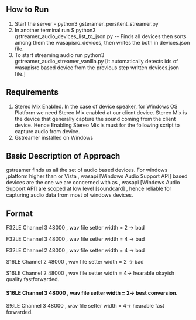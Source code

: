 ## How to Run
1. Start the server - python3 gsteramer_persitent_streamer.py 
2. In another terminal run $ python3 gstreamer_audio_devices_list_to_json.py -- Finds all devices then sorts among them the wasapisrc_devices, then writes the both in devices.json file.
3. To start streaming audio run python3 gstreamer_audio_streamer_vanilla.py [It automatically detects ids of wasapisrc based device from the previous step written devices.json file.]

## Requirements
1. Stereo Mix Enabled. In the case of device speaker, for Windows OS Platform we need Stereo Mix enabled at our client device. Stereo Mix is the device that generally capture the sound coming from the client device. Hence Enabling Stereo Mix is must for the following script to capture audio from device.
2. Gstreamer installed on Windows  

## Basic Description of Approach
 gstreamer finds us all the set of audio based devices. For windows ,platform higher than or Vista , wasapi [Windows Audio Support API] based devices are the one we are concerned with as , wasapi [Windows Audio Support API] are scoped at low level [soundcard] , hence reliable for capturing audio data from most of windows devices.

## Format 
F32LE Channel 3 48000 , wav file setter width = 2 ->  bad

F32LE Channel 3 48000 , wav file setter width = 4 -> bad

F32LE Channel 2 48000 , wav file setter width = 4 -> bad

S16LE Channel 2 48000 , wav file setter width = 2 -> bad

S16LE Channel 2 48000 , wav file setter width = 4-> hearable okayish quality fastforwarded.

#### S16LE Channel 3 48000 , wav file setter width = 2-> best conversion.

S!6LE Channel 3 48000 , wav file setter width = 4-> hearable fast forwarded.
